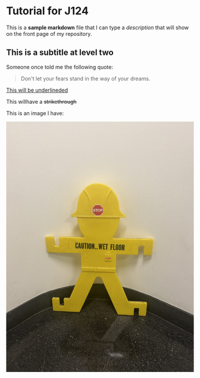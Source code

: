 # Tutorial for J124

This is a **sample markdown** file that I can type a _description_ that will show on the front page of my repository.

## This is a subtitle at level two

Someone once told me the following quote: 

>Don't let your fears stand
>in the way of your dreams.

<ins>This will be underlineded</ins>

This willhave a ~~strikethrough~~

This is an image I have:

![This is my image](IMG_9451.jpeg)
